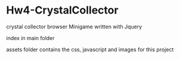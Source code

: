# Hw4-CrystalCollector
crystal collector browser Minigame written with Jquery

index in main folder

assets folder contains the css, javascript and images for this project